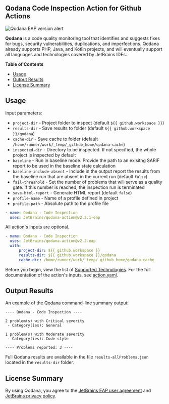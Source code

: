 ## Qodana Code Inspection Action for Github Actions

![Qodana EAP version alert](resources/eap-alert.png)

**Qodana** is a code quality monitoring tool that identifies and suggests fixes for bugs, security vulnerabilities, duplications, and imperfections.
Qodana already supports PHP, Java, and Kotlin projects, and will eventually support all languages and technologies covered by JetBrains IDEs.

**Table of Contents**

<!-- toc -->

- [Usage](#usage)
- [Output Results](#output-results)
- [License Summary](#license-summary)

<!-- tocstop -->


## Usage

Input parameters:
* `project-dir` - Project folder to inspect (default `${{ github.workspace }}`)
* `results-dir` - Save results to folder (default `${{ github.workspace }}/qodana`)
* `cache-dir` - Save cache to folder (default `/home/runner/work/_temp/_github_home/qodana-cache`)
* `inspected-dir` - Directory to be inspected. If not specified, the whole project is inspected by default
* `baseline` - Run in baseline mode. Provide the path to an exisitng SARIF report to be used in the baseline state calculation
* `baseline-include-absent` - Include in the output report the results from the baseline run that are absent in the current run (default `false`)
* `fail-threshold` - Set the number of problems that will serve as a quality gate. If this number is reached, the inspection run is terminated
* `save-html-report` - Generate HTML report (default `false`)
* `profile-name` - Name of a profile defined in project
* `profile-path` - Absolute path to the profile file

```yaml
- name: Qodana - Code Inspection
  uses: JetBrains/qodana-action@v2.2.1-eap
```

All action's inputs are optional. 
```yaml
- name: Qodana - Code Inspection
  uses: JetBrains/qodana-action@v2.2-eap
  with:
      project-dir: ${{ github.workspace }}
      results-dir: ${{ github.workspace }}/qodana
      cache-dir: /home/runner/work/_temp/_github_home/qodana-cache
```

Before you begin, view the list of [Supported Technologies](https://www.jetbrains.com/help/qodana/supported-technologies.html). For the full documentation of the action's inputs, see [action.yaml](action.yaml).

## Output Results

An example of the Qodana command-line summary output:
```
---- Qodana - Code Inspection ----

2 problem(s) with Critical severity
 - Category(ies): General

1 problem(s) with Moderate severity
 - Category(ies): Code style

---- Problems reported: 3 ----
```

Full Qodana results are available in the file `results-allProblems.json` located in the `results-dir` folder.

## License Summary

By using Qodana, you agree to the [JetBrains EAP user agreement](https://www.jetbrains.com/legal/agreements/user_eap.html) and [JetBrains privacy policy](https://www.jetbrains.com/company/privacy.html).
